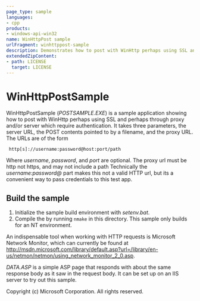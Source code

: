 ```yaml
---
page_type: sample
languages:
- cpp
products:
- windows-api-win32
name: WinHttpPost sample
urlFragment: winhttppost-sample
description: Demonstrates how to post with WinHttp perhaps using SSL and perhaps through proxy and/or server which require authentication.
extendedZipContent:
- path: LICENSE
  target: LICENSE
---
```


# WinHttpPostSample

WinHttpPostSample (*POSTSAMPLE.EXE*) is a sample application showing how to post with WinHttp perhaps using SSL and perhaps through proxy and/or server which require authentication. It takes three parameters, the server URL, the POST contents pointed to by a filename, and the proxy URL. The URLs are of the form

     http[s]://username:password@host:port/path

Where *username*, *password*, and *port* are optional. The proxy url must be http not https, and may not include a path  Technically the *username:password@* part makes this not a valid HTTP url, but its a convenient way to pass credentials to this test app.

## Build the sample  

1. Initialize the sample build environment with *setenv.bat*.
1. Compile the by running `nmake` in this directory. This sample only builds for an NT environment.

An indispensable tool when working with HTTP requests is Microsoft Network Monitor, which can currently be found at http://msdn.microsoft.com/library/default.asp?url=/library/en-us/netmon/netmon/using_network_monitor_2_0.asp.

*DATA.ASP* is a simple ASP page that responds with about the same response body as it saw in the request body. It can be set up on an IIS server to try out this sample. 

Copyright (c) Microsoft Corporation. All rights reserved. 
